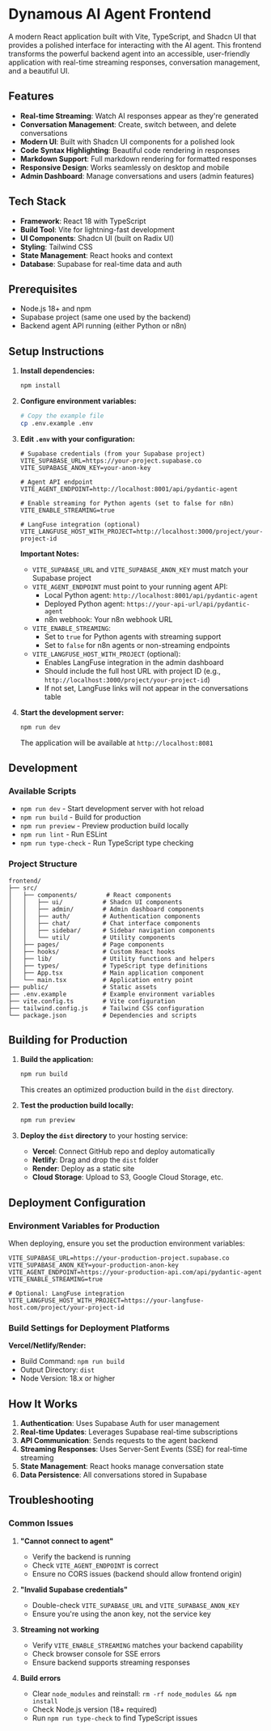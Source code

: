 # Dynamous AI Agent Frontend

A modern React application built with Vite, TypeScript, and Shadcn UI that provides a polished interface for interacting with the AI agent. This frontend transforms the powerful backend agent into an accessible, user-friendly application with real-time streaming responses, conversation management, and a beautiful UI.

## Features

- **Real-time Streaming**: Watch AI responses appear as they're generated
- **Conversation Management**: Create, switch between, and delete conversations
- **Modern UI**: Built with Shadcn UI components for a polished look
- **Code Syntax Highlighting**: Beautiful code rendering in responses
- **Markdown Support**: Full markdown rendering for formatted responses
- **Responsive Design**: Works seamlessly on desktop and mobile
- **Admin Dashboard**: Manage conversations and users (admin features)

## Tech Stack

- **Framework**: React 18 with TypeScript
- **Build Tool**: Vite for lightning-fast development
- **UI Components**: Shadcn UI (built on Radix UI)
- **Styling**: Tailwind CSS
- **State Management**: React hooks and context
- **Database**: Supabase for real-time data and auth

## Prerequisites

- Node.js 18+ and npm
- Supabase project (same one used by the backend)
- Backend agent API running (either Python or n8n)

## Setup Instructions

1. **Install dependencies:**
   ```bash
   npm install
   ```

2. **Configure environment variables:**
   ```bash
   # Copy the example file
   cp .env.example .env
   ```

3. **Edit `.env` with your configuration:**
   ```env
   # Supabase credentials (from your Supabase project)
   VITE_SUPABASE_URL=https://your-project.supabase.co
   VITE_SUPABASE_ANON_KEY=your-anon-key
   
   # Agent API endpoint
   VITE_AGENT_ENDPOINT=http://localhost:8001/api/pydantic-agent
   
   # Enable streaming for Python agents (set to false for n8n)
   VITE_ENABLE_STREAMING=true
   
   # LangFuse integration (optional)
   VITE_LANGFUSE_HOST_WITH_PROJECT=http://localhost:3000/project/your-project-id
   ```

   **Important Notes:**
   - `VITE_SUPABASE_URL` and `VITE_SUPABASE_ANON_KEY` must match your Supabase project
   - `VITE_AGENT_ENDPOINT` must point to your running agent API:
     - Local Python agent: `http://localhost:8001/api/pydantic-agent`
     - Deployed Python agent: `https://your-api-url/api/pydantic-agent`
     - n8n webhook: Your n8n webhook URL
   - `VITE_ENABLE_STREAMING`: 
     - Set to `true` for Python agents with streaming support
     - Set to `false` for n8n agents or non-streaming endpoints
   - `VITE_LANGFUSE_HOST_WITH_PROJECT` (optional):
     - Enables LangFuse integration in the admin dashboard
     - Should include the full host URL with project ID (e.g., `http://localhost:3000/project/your-project-id`)
     - If not set, LangFuse links will not appear in the conversations table

4. **Start the development server:**
   ```bash
   npm run dev
   ```

   The application will be available at `http://localhost:8081`

## Development

### Available Scripts

- `npm run dev` - Start development server with hot reload
- `npm run build` - Build for production
- `npm run preview` - Preview production build locally
- `npm run lint` - Run ESLint
- `npm run type-check` - Run TypeScript type checking

### Project Structure

```
frontend/
├── src/
│   ├── components/        # React components
│   │   ├── ui/           # Shadcn UI components
│   │   ├── admin/        # Admin dashboard components
│   │   ├── auth/         # Authentication components
│   │   ├── chat/         # Chat interface components
│   │   ├── sidebar/      # Sidebar navigation components
│   │   └── util/         # Utility components
│   ├── pages/            # Page components
│   ├── hooks/            # Custom React hooks
│   ├── lib/              # Utility functions and helpers
│   ├── types/            # TypeScript type definitions
│   ├── App.tsx           # Main application component
│   └── main.tsx          # Application entry point
├── public/               # Static assets
├── .env.example          # Example environment variables
├── vite.config.ts        # Vite configuration
├── tailwind.config.js    # Tailwind CSS configuration
└── package.json          # Dependencies and scripts
```

## Building for Production

1. **Build the application:**
   ```bash
   npm run build
   ```

   This creates an optimized production build in the `dist` directory.

2. **Test the production build locally:**
   ```bash
   npm run preview
   ```

3. **Deploy the `dist` directory** to your hosting service:
   - **Vercel**: Connect GitHub repo and deploy automatically
   - **Netlify**: Drag and drop the `dist` folder
   - **Render**: Deploy as a static site
   - **Cloud Storage**: Upload to S3, Google Cloud Storage, etc.

## Deployment Configuration

### Environment Variables for Production

When deploying, ensure you set the production environment variables:

```env
VITE_SUPABASE_URL=https://your-production-project.supabase.co
VITE_SUPABASE_ANON_KEY=your-production-anon-key
VITE_AGENT_ENDPOINT=https://your-production-api.com/api/pydantic-agent
VITE_ENABLE_STREAMING=true

# Optional: LangFuse integration
VITE_LANGFUSE_HOST_WITH_PROJECT=https://your-langfuse-host.com/project/your-project-id
```

### Build Settings for Deployment Platforms

**Vercel/Netlify/Render:**
- Build Command: `npm run build`
- Output Directory: `dist`
- Node Version: 18.x or higher

## How It Works

1. **Authentication**: Uses Supabase Auth for user management
2. **Real-time Updates**: Leverages Supabase real-time subscriptions
3. **API Communication**: Sends requests to the agent backend
4. **Streaming Responses**: Uses Server-Sent Events (SSE) for real-time streaming
5. **State Management**: React hooks manage conversation state
6. **Data Persistence**: All conversations stored in Supabase

## Troubleshooting

### Common Issues

1. **"Cannot connect to agent"**
   - Verify the backend is running
   - Check `VITE_AGENT_ENDPOINT` is correct
   - Ensure no CORS issues (backend should allow frontend origin)

2. **"Invalid Supabase credentials"**
   - Double-check `VITE_SUPABASE_URL` and `VITE_SUPABASE_ANON_KEY`
   - Ensure you're using the anon key, not the service key

3. **Streaming not working**
   - Verify `VITE_ENABLE_STREAMING` matches your backend capability
   - Check browser console for SSE errors
   - Ensure backend supports streaming responses

4. **Build errors**
   - Clear `node_modules` and reinstall: `rm -rf node_modules && npm install`
   - Check Node.js version (18+ required)
   - Run `npm run type-check` to find TypeScript issues